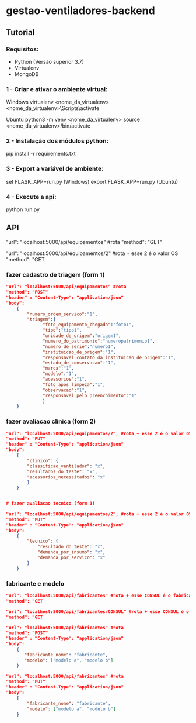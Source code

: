# gestao-ventiladores-backend


## Tutorial
### Requisitos:
- Python (Versão superior 3.7)
- Virtualenv
- MongoDB

### 1 - Criar e ativar o ambiente virtual:
Windows
virtualenv <nome_da_virtualenv>
<nome_da_virtualenv>\Scripts\activate

Ubuntu
python3 -m venv <nome_da_virtualenv>
source <nome_da_virtualenv>/bin/activate

### 2 - Instalação dos módulos python:
pip install -r requirements.txt

### 3 - Export a variável de ambiente:
set FLASK_APP=run.py (Windows)
export FLASK_APP=run.py (Ubuntu)

### 4 - Execute a api:
python run.py

## API

"url": "localhost:5000/api/equipamentos" #rota
"method": "GET"

"url": "localhost:5000/api/equipamentos/2" #rota + esse 2 é o valor OS
"method": "GET

### fazer cadastro de triagem (form 1)
```json
"url": "localhost:5000/api/equipamentos" #rota
"method": "POST"
"header" : "Content-Type": "application/json"
"body": 
	{
		"numero_ordem_servico":"1",
	  	"triagem":{
	          "foto_equipamento_chegada":"foto1",
	          "tipo":"tipo1",
	          "unidade_de_origem":"origem1",
	          "numero_do_patrimonio":"numeropatrimonio1",
	          "numero_de_serie":"numero1",
	          "instituicao_de_origem":"1",
	          "responsavel_contato_da_instituicao_de_origem":"1",
	          "estado_de_conservacao":"1",
	          "marca":"1",
	          "modelo":"1",
	          "acessorios":"1",
	          "foto_apos_limpeza":"1",
	          "observacao":"1",
	          "responsavel_pelo_preenchimento":"1"
	          }
	}
```
			
### fazer avaliacao clinica (form 2)
```json
"url": "localhost:5000/api/equipamentos/2", #rota + esse 2 é o valor OS
"method": "PUT"
"header" : "Content-Type": "application/json"
"body": 
	{	
		"clinico": {
		"classificao_ventilador": "x",
		"resultados_do_teste": "x",           
		"acessorios_necessitados": "x"       
		}
	}


# fazer avaliacao tecnico (form 3)

"url": "localhost:5000/api/equipamentos/2", #rota + esse 2 é o valor OS
"method": "PUT"
"header" : "Content-Type": "application/json"
"body": 
	{	
		"tecnico": {
			"resultado_do_teste": "x",
			"demanda_por_insumo": "x",
			"demanda_por_servico": "x"
		}
	}
```

### fabricante e modelo

```json
"url": "localhost:5000/api/fabricantes" #rota + esse CONSUL é o fabricante
"method": "GET

"url": "localhost:5000/api/fabricantes/CONSUL" #rota + esse CONSUL é o fabricante
"method": "GET

"url": "localhost:5000/api/fabricantes" #rota
"method": "POST"
"header" : "Content-Type": "application/json"
"body": 
	{
	   "fabricante_nome": "fabricante",
	   "modelo": ["modelo a", "modelo b"]
	}

"url": "localhost:5000/api/fabricantes" #rota
"method": "PUT"
"header" : "Content-Type": "application/json"
"body": 
	{
		"fabricante_nome": "fabricante",
	    "modelo": ["modelo a", "modelo b"]
	}
```
